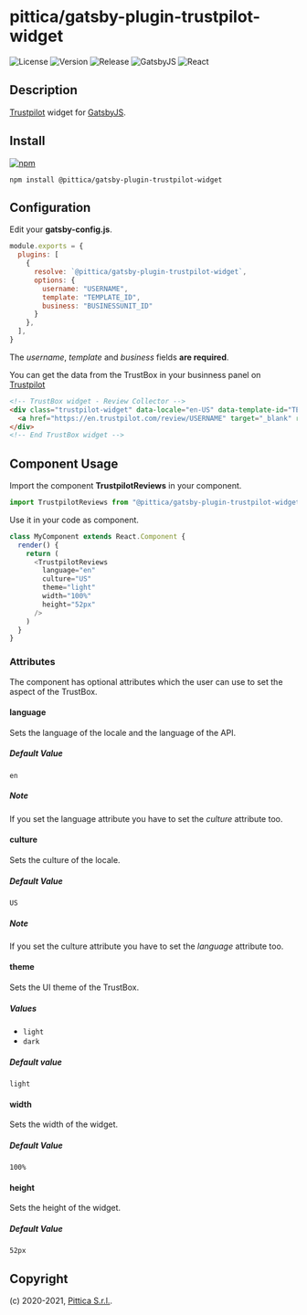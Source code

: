 # pittica/gatsby-plugin-trustpilot-widget

![License](https://img.shields.io/github/license/pittica/gatsby-plugin-trustpilot-widget)
![Version](https://img.shields.io/github/package-json/v/pittica/gatsby-plugin-trustpilot-widget)
![Release](https://img.shields.io/github/v/release/pittica/gatsby-plugin-trustpilot-widget)
![GatsbyJS](https://img.shields.io/github/package-json/dependency-version/pittica/gatsby-plugin-trustpilot-widget/gatsby)
![React](https://img.shields.io/github/package-json/dependency-version/pittica/gatsby-plugin-trustpilot-widget/react)

## Description

[Trustpilot](https://www.trustpilot.com/) widget for [GatsbyJS](https://www.gatsbyjs.org/).

## Install

[![npm](https://img.shields.io/npm/v/@pittica/gatsby-plugin-trustpilot-widget)](https://www.npmjs.com/package/@pittica/gatsby-plugin-trustpilot-widget)

```shell
npm install @pittica/gatsby-plugin-trustpilot-widget
```

## Configuration

Edit your **gatsby-config.js**.

```javascript
module.exports = {
  plugins: [
    {
      resolve: `@pittica/gatsby-plugin-trustpilot-widget`,
      options: {
        username: "USERNAME",
        template: "TEMPLATE_ID",
        business: "BUSINESSUNIT_ID"
      }
    },
  ],
}
```

The _username_, _template_ and _business_ fields **are required**.

You can get the data from the TrustBox in your businness panel on [Trustpilot](https://www.trustpilot.com/)

```HTML
<!-- TrustBox widget - Review Collector -->
<div class="trustpilot-widget" data-locale="en-US" data-template-id="TEMPLATE_ID" data-businessunit-id="BUSINESSUNIT_ID" data-style-height="52px" data-style-width="100%">
  <a href="https://en.trustpilot.com/review/USERNAME" target="_blank" rel="noopener">Trustpilot</a>
</div>
<!-- End TrustBox widget -->
```

## Component Usage

Import the component **TrustpilotReviews** in your component.

```javascript
import TrustpilotReviews from "@pittica/gatsby-plugin-trustpilot-widget"
```

Use it in your code as component.

```javascript
class MyComponent extends React.Component {
  render() {
    return (
      <TrustpilotReviews
        language="en"
        culture="US"
        theme="light"
        width="100%"
        height="52px"
      />
    )
  }
}
```

### Attributes

The component has optional attributes which the user can use to set the aspect of the TrustBox.

#### language

Sets the language of the locale and the language of the API.

##### Default Value
`en`

##### Note
If you set the language attribute you have to set the _culture_ attribute too.

#### culture

Sets the culture of the locale.

##### Default Value
`US`

##### Note
If you set the culture attribute you have to set the _language_ attribute too.

#### theme

Sets the UI theme of the TrustBox.

##### Values
* `light`
* `dark`

##### Default value
`light`

#### width

Sets the width of the widget.

##### Default Value
`100%`

#### height

Sets the height of the widget.

##### Default Value
`52px`

## Copyright

(c) 2020-2021, [Pittica S.r.l.](https://pittica.com).
